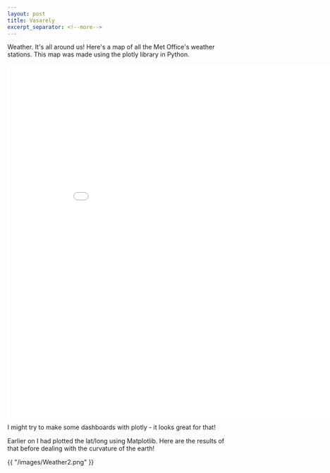 ```yaml
---
layout: post
title: Vasarely
excerpt_separator: <!--more-->
---
```


Weather. It's all around us! Here's a map of all the Met Office's weather stations. This map was made using the plotly library in Python. <!--more-->

<iframe width="900" height="800" frameborder="0" scrolling="no" src="//plot.ly/~perrymant/1.embed"></iframe>

I might try to make some dashboards with plotly - it looks great for that!

Earlier on I had plotted the lat/long using Matplotlib. Here are the results of that before dealing with the curvature of the earth!

{{ "/images/Weather2.png" }}

